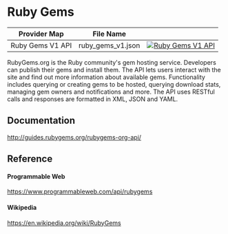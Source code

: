 # Ruby Gems

| Provider Map     | File Name         |                                                                                                                                                                                                                                          |
|------------------|-------------------|------------------------------------------------------------------------------------------------------------------------------------------------------------------------------------------------------------------------------------------|
| Ruby Gems V1 API | ruby_gems_v1.json | [![Ruby Gems V1 API](https://d233zlhvpze22y.cloudfront.net/github/AddBitScoopXSmall.png)](https://bitscoop.com/maps/create?source=https://raw.githubusercontent.com/bitscooplabs/provider-maps/master/ruby_gems/ruby_gems_v1.json) |

RubyGems.org is the Ruby community's gem hosting service. Developers can publish their gems and install them. The API lets users interact with the site and find out more information about available gems. Functionality includes querying or creating gems to be hosted, querying download stats, managing gem owners and notifications and more. The API uses RESTful calls and responses are formatted in XML, JSON and YAML.

## Documentation
http://guides.rubygems.org/rubygems-org-api/

## Reference

#### Programmable Web
https://www.programmableweb.com/api/rubygems

#### Wikipedia
https://en.wikipedia.org/wiki/RubyGems
